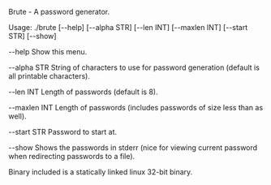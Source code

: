 Brute - A password generator.

Usage:  ./brute [--help] [--alpha STR] [--len INT] [--maxlen INT] [--start STR] [--show]

  --help        Show this menu.

  --alpha STR   String of characters to use for password generation (default is all printable characters).

  --len INT     Length of passwords (default is 8).

  --maxlen INT  Length of passwords (includes passwords of size less than as well).

  --start STR   Password to start at.

  --show        Shows the passwords in stderr (nice for viewing current password when redirecting passwords to a file).

Binary included is a statically linked linux 32-bit binary.
